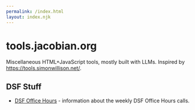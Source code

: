```yaml
---
permalink: /index.html
layout: index.njk
---
```


# tools.jacobian.org

Miscellaneous HTML+JavaScript tools, mostly built with LLMs. Inspired by https://tools.simonwillison.net/.

## DSF Stuff

- [DSF Office Hours](dsf-office-hours/) - information about the weekly DSF Office Hours calls.
